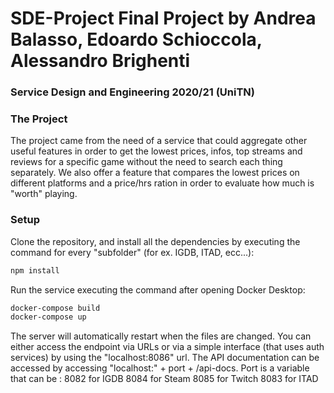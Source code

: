 # SDE-Project Final Project by Andrea Balasso, Edoardo Schioccola, Alessandro Brighenti
### Service Design and Engineering 2020/21 (UniTN)
### The Project
The project came from the need of a service that could aggregate other useful features in order to get the lowest prices, infos, top streams and reviews for a specific game without the need to search each thing separately. We also offer a feature that compares the lowest prices on different platforms and a price/hrs ration in order to evaluate how much is "worth" playing.
### Setup

Clone the repository, and install all the dependencies by executing the command for every "subfolder" (for ex. IGDB, ITAD, ecc...):

```bash
npm install
```

Run the service executing the command after opening Docker Desktop:

```bash
docker-compose build
docker-compose up
```

The server will automatically restart when the files are changed.
You can either access the endpoint via URLs or via a simple interface (that uses auth services) by using the "localhost:8086" url.
The API documentation can be accessed by accessing "localhost:" + port + /api-docs.
Port is a variable that can be :
8082 for IGDB
8084 for Steam
8085 for Twitch
8083 for ITAD
